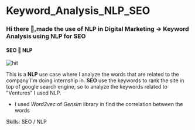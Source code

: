 # Keyword_Analysis_NLP_SEO


### Hi there 👋,made the use of NLP in Digital Marketing  ->  Keyword Analysis using NLP for SEO
#### SEO  🔗 NLP
![hit](https://miro.medium.com/max/984/1*z15sdOMhavIN75ltU8XQUQ.png)

This is a **NLP** use case where I analyze the words that are related to the company I'm doing internship in. 
**SEO** use the keywords to rank the site in top of google search engine, so to analyze the keywords related to "Ventures" I used NLP.

- I used *Word2vec* of *Gensim* library in find the correlation between the words

Skills: SEO / NLP
